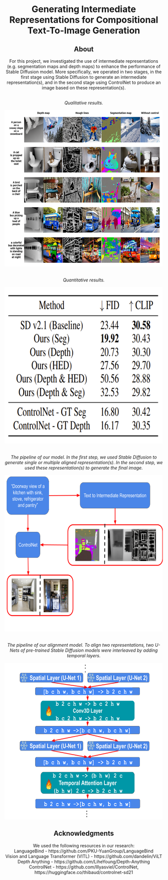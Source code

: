 <!-- Intro-->

<!--
* Thanks for reviewing my Project-README-Template! 
* 
* Read the comments for an easy step by step guide. Enjoy!
-->

<!-- Logo Section  --> <!-- Required -->

<!--
* Insert your github profile URL in the <a> "href" attribute bellow (line-25)
* 
* Insert an image URL in the <img> "src" attribute bellow. (line-26)
-->
<div align="center">
    <a href="https://github.com/RANG1991" target="_blank">
    </a>
</div>


<!-- Project title 
* use a dynamic typing-SvG here https://readme-typing-svg.demolab.com/demo/
*
*  Instead you can type your project name after a # header
-->

<div align="center">
    <h1>Generating Intermediate Representations for Compositional Text-To-Image Generation</h1>
</div>

<div align="center">
    <h2>About</h2>
</div>
<!-- 
* information about the project 
* 
* keep it short and sweet
-->
<div align="center">
For this project, we investigated the use of intermediate representations (e.g. segmentation maps and depth maps) to enhance the performance of Stable Diffusion model. More specifically, we operated in two stages, in the first stage using Stable Diffusion to generate an intermediate representation(s), and in the second stage using ControlNet to produce an image based on these representation(s).
</div>

</br>
<div align="center">
  <p><em>Qualitative results.</em></p>
  <img src="https://github.com/RANG1991/Public-Intermediate-Semantics-For-Generation/blob/main/static/images/Results_Figure_separate_controls.png" 
  alt="qualitative_results" 
  style="width:700px;height:500px;">
</div>

</br>
<div align="center">
  <p><em>Quantitative results.</em></p>
  <img src="https://github.com/RANG1991/Public-Intermediate-Semantics-For-Generation/blob/main/static/images/Results_FID_CLIP.png" 
  alt="quantative_results" 
  style="width:700px;height:500px;">
</div>

</br>
<div align="center">
  <p><em>The pipeline of our model. In the first step, we used Stable Diffusion to generate single or multiple aligned representation(s). In the second step, we used these representation(s) to generate the final image.</em></p>
  <img src="https://github.com/RANG1991/Public-Intermediate-Semantics-For-Generation/blob/main/static/images/Pipeline_Figure_separate_controls.png" 
  alt="Pipeline_model" 
  style="width:800px;height:500px;">
</div>

</br>
<div align="center">
  <p><em>The pipeline of our alignment model. To align two representations, two U-Nets of pre-trained Stable Diffusion models were interleaved by adding temporal layers.</em></p>
  <img src="https://github.com/RANG1991/Public-Intermediate-Semantics-For-Generation/blob/main/static/images/Pipeline_Figure_2_controls_detailed.png" 
  alt="Pipeline_alignment_model" 
  style="width:800px;height:500px;">
</div>

<div align="center">
    <h2>Acknowledgments</h2>
    We used the following resources in our research:
    </br>
    LanguageBind - https://github.com/PKU-YuanGroup/LanguageBind
    </br>
    Vision and Language Transformer (VITL) - https://github.com/dandelin/ViLT
    </br>
    Depth Anything - https://github.com/LiheYoung/Depth-Anything
    </br>
    ControlNet - https://github.com/lllyasviel/ControlNet, https://huggingface.co/thibaud/controlnet-sd21
</div>
